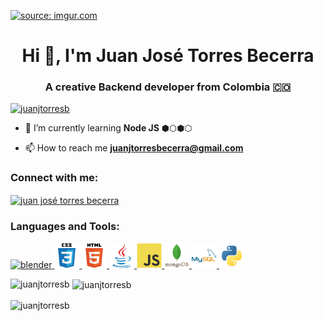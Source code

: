 <a href=""><img src="https://i.imgur.com/Exf9sWJ.png" title="source: imgur.com" /></a>

<h1 align="center">Hi 👋, I'm Juan José Torres Becerra</h1>
<h3 align="center">A creative Backend developer from Colombia 🇨🇴</h3>

<p align="left"> <a href="https://github.com/ryo-ma/github-profile-trophy"><img src="https://github-profile-trophy.vercel.app/?username=juanjtorresb" alt="juanjtorresb" /></a> </p>

- 🌱 I’m currently learning **Node JS** ⬢⬡⬢⬡

- 📫 How to reach me **juanjtorresbecerra@gmail.com**

<h3 align="left">Connect with me:</h3>
<p align="left">
<a href="https://linkedin.com/in/juan josé torres becerra" target="blank"><img align="center" src="https://raw.githubusercontent.com/rahuldkjain/github-profile-readme-generator/master/src/images/icons/Social/linked-in-alt.svg" alt="juan josé torres becerra" height="30" width="40" /></a>
</p>

<h3 align="left">Languages and Tools:</h3>
<p align="left"> <a href="https://www.blender.org/" target="_blank" rel="noreferrer"> <img src="https://download.blender.org/branding/community/blender_community_badge_white.svg" alt="blender" width="40" height="40"/> </a> <a href="https://www.w3schools.com/css/" target="_blank" rel="noreferrer"> <img src="https://raw.githubusercontent.com/devicons/devicon/master/icons/css3/css3-original-wordmark.svg" alt="css3" width="40" height="40"/> </a> <a href="https://www.w3.org/html/" target="_blank" rel="noreferrer"> <img src="https://raw.githubusercontent.com/devicons/devicon/master/icons/html5/html5-original-wordmark.svg" alt="html5" width="40" height="40"/> </a> <a href="https://www.java.com" target="_blank" rel="noreferrer"> <img src="https://raw.githubusercontent.com/devicons/devicon/master/icons/java/java-original.svg" alt="java" width="40" height="40"/> </a> <a href="https://developer.mozilla.org/en-US/docs/Web/JavaScript" target="_blank" rel="noreferrer"> <img src="https://raw.githubusercontent.com/devicons/devicon/master/icons/javascript/javascript-original.svg" alt="javascript" width="40" height="40"/> </a> <a href="https://www.mongodb.com/" target="_blank" rel="noreferrer"> <img src="https://raw.githubusercontent.com/devicons/devicon/master/icons/mongodb/mongodb-original-wordmark.svg" alt="mongodb" width="40" height="40"/> </a> <a href="https://www.mysql.com/" target="_blank" rel="noreferrer"> <img src="https://raw.githubusercontent.com/devicons/devicon/master/icons/mysql/mysql-original-wordmark.svg" alt="mysql" width="40" height="40"/> </a> <a href="https://www.python.org" target="_blank" rel="noreferrer"> <img src="https://raw.githubusercontent.com/devicons/devicon/master/icons/python/python-original.svg" alt="python" width="40" height="40"/> </a> </p>

<p><img align="left" src="https://github-readme-stats.vercel.app/api/top-langs?username=juanjtorresb&show_icons=true&locale=en&layout=compact" alt="juanjtorresb" /></p>

<p>&nbsp;<img align="center" src="https://github-readme-stats.vercel.app/api?username=juanjtorresb&show_icons=true&locale=en" alt="juanjtorresb" /></p>

<p><img align="center" src="https://github-readme-streak-stats.herokuapp.com/?user=juanjtorresb&" alt="juanjtorresb" /></p>
